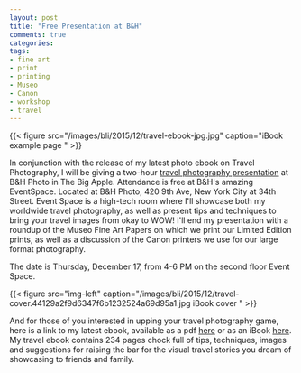 ```yaml
---
layout: post
title: "Free Presentation at B&H"
comments: true
categories:
tags:
- fine art
- print
- printing
- Museo
- Canon
- workshop
- travel
---
```


{{< figure src="/images/bli/2015/12/travel-ebook-jpg.jpg" caption="iBook example page " >}}

In conjunction with the release of my latest photo ebook on Travel Photography, I will be giving a two-hour [travel photography presentation](http://www.bhphotovideo.com/find/eventDetails.jsp/id/2202) at B&H Photo in The Big Apple. Attendance is free at B&H's amazing EventSpace. Located at B&H Photo, 420 9th Ave, New York City at 34th Street. Event Space is a high-tech room where I'll showcase both my worldwide travel photography, as well as present tips and techniques to bring your travel images from okay to WOW! I'll end my presentation with a roundup of the Museo Fine Art Papers on which we print our Limited Edition prints, as well as a discussion of the Canon printers we use for our large format photography. 

<!--more-->

The date is Thursday, December 17, from 4-6 PM on the second floor Event Space. 

{{< figure src="img-left" caption="/images/bli/2015/12/travel-cover.44129a2f9d6347f6b1232524a69d95a1.jpg iBook cover " >}}

And for those of you interested in upping your travel photography game, here is a link to my latest ebook, available as a pdf  [here](http://shop.lesterpickerphoto.com/page/110) or as an iBook [here](https://itunes.apple.com/us/book/travel-photography/id1058575742?ls=1&mt=11). My travel ebook contains 234 pages chock full of tips, techniques, images and suggestions for raising the bar for the visual travel stories you dream of showcasing to friends and family. 


